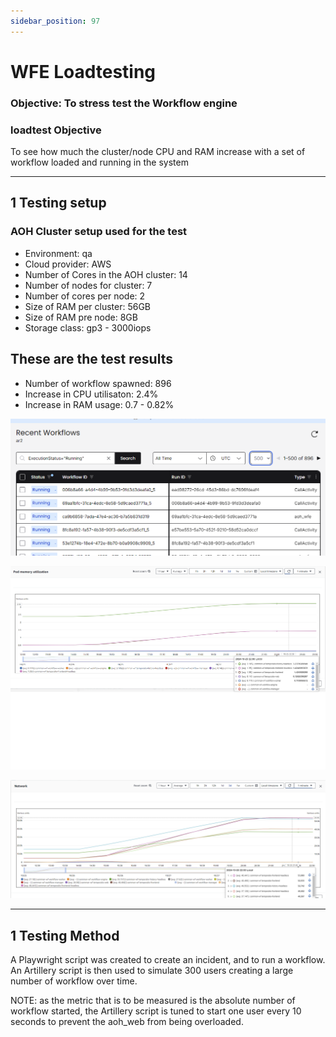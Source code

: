 ```yaml
---
sidebar_position: 97
---
```


# WFE Loadtesting 

### Objective: To stress test the Workflow engine 

### loadtest Objective
To see how much the cluster/node CPU and RAM increase with a set of workflow loaded and running in the system



---
1 Testing setup
---


### AOH Cluster setup used for the test
- Environment:                        qa
- Cloud provider:                     AWS
- Number of Cores in the AOH cluster: 14
- Number of nodes for cluster:        7
- Number of cores per node:           2
- Size of RAM per cluster:            56GB
- Size of RAM pre node:               8GB
- Storage class:                      gp3 - 3000iops

## These are the test results



- Number of workflow spawned: 896
- Increase in CPU utilisaton: 2.4%
- Increase in RAM usage: 0.7 - 0.82%

![Message Bus](./images/numberofWorkflows.png)


![Message Bus](./images/wfeMemorygraph.png)

![Message Bus](./images/wfeNetwork.png)


---
1 Testing Method
---

A Playwright script was created to create an incident, and to run a workflow. An Artillery script is then used to simulate 300 users creating a large number of workflow over time. 

NOTE: as the metric that is to be measured is the absolute number of workflow started, the Artillery script is tuned to start one user every 10 seconds to prevent the aoh_web from being overloaded. 


